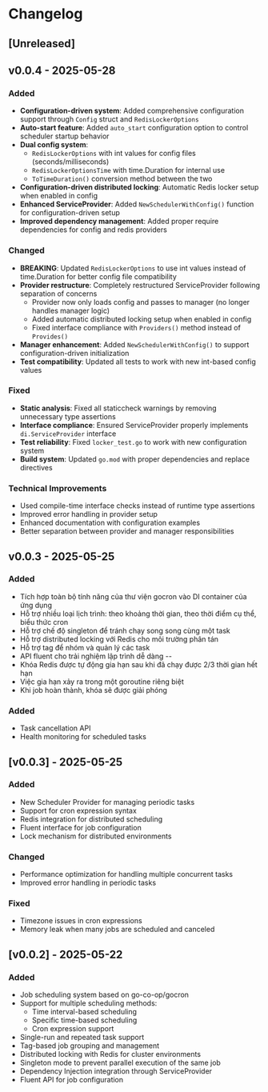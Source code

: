 # Changelog

## [Unreleased]

## v0.0.4 - 2025-05-28

### Added

- **Configuration-driven system**: Added comprehensive configuration support through `Config` struct and `RedisLockerOptions`
- **Auto-start feature**: Added `auto_start` configuration option to control scheduler startup behavior
- **Dual config system**: 
  - `RedisLockerOptions` with int values for config files (seconds/milliseconds)
  - `RedisLockerOptionsTime` with time.Duration for internal use
  - `ToTimeDuration()` conversion method between the two
- **Configuration-driven distributed locking**: Automatic Redis locker setup when enabled in config
- **Enhanced ServiceProvider**: Added `NewSchedulerWithConfig()` function for configuration-driven setup
- **Improved dependency management**: Added proper require dependencies for config and redis providers

### Changed

- **BREAKING**: Updated `RedisLockerOptions` to use int values instead of time.Duration for better config file compatibility
- **Provider restructure**: Completely restructured ServiceProvider following separation of concerns
  - Provider now only loads config and passes to manager (no longer handles manager logic)
  - Added automatic distributed locking setup when enabled in config
  - Fixed interface compliance with `Providers()` method instead of `Provides()`
- **Manager enhancement**: Added `NewSchedulerWithConfig()` to support configuration-driven initialization
- **Test compatibility**: Updated all tests to work with new int-based config values

### Fixed

- **Static analysis**: Fixed all staticcheck warnings by removing unnecessary type assertions
- **Interface compliance**: Ensured ServiceProvider properly implements `di.ServiceProvider` interface
- **Test reliability**: Fixed `locker_test.go` to work with new configuration system
- **Build system**: Updated `go.mod` with proper dependencies and replace directives

### Technical Improvements

- Used compile-time interface checks instead of runtime type assertions
- Improved error handling in provider setup
- Enhanced documentation with configuration examples
- Better separation between provider and manager responsibilities

## v0.0.3 - 2025-05-25

### Added

- Tích hợp toàn bộ tính năng của thư viện gocron vào DI container của ứng dụng
- Hỗ trợ nhiều loại lịch trình: theo khoảng thời gian, theo thời điểm cụ thể, biểu thức cron
- Hỗ trợ chế độ singleton để tránh chạy song song cùng một task
- Hỗ trợ distributed locking với Redis cho môi trường phân tán
- Hỗ trợ tag để nhóm và quản lý các task
- API fluent cho trải nghiệm lập trình dễ dàng
--
- Khóa Redis được tự động gia hạn sau khi đã chạy được 2/3 thời gian hết hạn
- Việc gia hạn xảy ra trong một goroutine riêng biệt
- Khi job hoàn thành, khóa sẽ được giải phóng

### Added
- Task cancellation API
- Health monitoring for scheduled tasks

## [v0.0.3] - 2025-05-25

### Added
- New Scheduler Provider for managing periodic tasks
- Support for cron expression syntax
- Redis integration for distributed scheduling
- Fluent interface for job configuration
- Lock mechanism for distributed environments

### Changed
- Performance optimization for handling multiple concurrent tasks
- Improved error handling in periodic tasks

### Fixed
- Timezone issues in cron expressions
- Memory leak when many jobs are scheduled and canceled

## [v0.0.2] - 2025-05-22

### Added
- Job scheduling system based on go-co-op/gocron
- Support for multiple scheduling methods:
  - Time interval-based scheduling
  - Specific time-based scheduling
  - Cron expression support
- Single-run and repeated task support
- Tag-based job grouping and management
- Distributed locking with Redis for cluster environments
- Singleton mode to prevent parallel execution of the same job
- Dependency Injection integration through ServiceProvider
- Fluent API for job configuration
